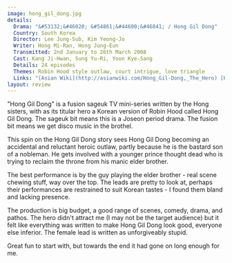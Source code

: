 ```yaml
---
image: hong_gil_dong.jpg
details:
  Drama: "&#53132;&#46020; &#54861;&#44600;&#46041; / Hong Gil Dong"
  Country: South Korea
  Director: Lee Jung-Sub, Kim Yeong-Jo
  Writer: Hong Mi-Ran, Hong Jung-Eun
  Transmitted: 2nd January to 26th March 2008
  Cast: Kang Ji-Hwan, Sung Yu-Ri, Yoon Kye-Sang
  Details: 24 episodes
  Themes: Robin Hood style outlaw, court intrigue, love triangle
  Links: "[Asian Wiki](http://asianwiki.com/Hong_Gil-Dong,_The_Hero) [Korean Drama](https://www.koreandrama.org/hong-gil-dong/)"
layout: review
---
```

"Hong Gil Dong" is a fusion sageuk TV mini-series written by the Hong sisters,
with as its titular hero a Korean version of Robin Hood called Hong Gil Dong.
The sageuk bit means this is a Joseon period drama. The fusion bit means we get
disco music in the brothel.

This spin on the Hong Gil Dong story sees Hong Gil Dong becoming an
accidental and reluctant heroic outlaw, partly because he is the bastard son
of a nobleman.  He gets involved with a younger prince thought dead
who is trying to reclaim the throne from his manic elder brother.

The best performance is by the guy playing the elder brother - real
scene chewing stuff, way over the top. The leads are pretty to look at,
perhaps their performances are restrained to suit Korean tastes -
I found them bland and lacking presence.

The production is big budget, a good range of scenes, comedy, drama, and
pathos. The hero didn't attract me (I may not be the target audience)
but it felt like everything was written to make Hong Gil Dong look
good, everyone else inferior. The female lead is written as
unforgiveably stupid.

Great fun to start with, but towards the end it had gone on long enough for me.
